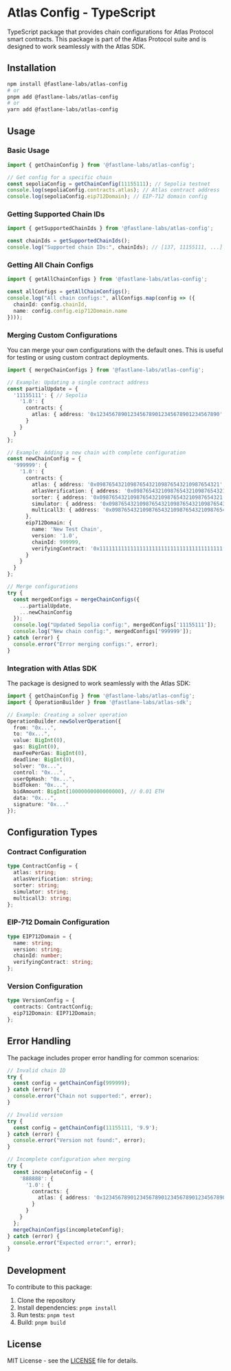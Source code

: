 # Atlas Config - TypeScript

TypeScript package that provides chain configurations for Atlas Protocol smart contracts. This package is part of the Atlas Protocol suite and is designed to work seamlessly with the Atlas SDK.

## Installation

```bash
npm install @fastlane-labs/atlas-config
# or
pnpm add @fastlane-labs/atlas-config
# or
yarn add @fastlane-labs/atlas-config
```

## Usage

### Basic Usage

```typescript
import { getChainConfig } from '@fastlane-labs/atlas-config';

// Get config for a specific chain
const sepoliaConfig = getChainConfig(11155111); // Sepolia testnet
console.log(sepoliaConfig.contracts.atlas); // Atlas contract address
console.log(sepoliaConfig.eip712Domain); // EIP-712 domain config
```

### Getting Supported Chain IDs

```typescript
import { getSupportedChainIds } from '@fastlane-labs/atlas-config';

const chainIds = getSupportedChainIds();
console.log("Supported chain IDs:", chainIds); // [137, 11155111, ...]
```

### Getting All Chain Configs

```typescript
import { getAllChainConfigs } from '@fastlane-labs/atlas-config';

const allConfigs = getAllChainConfigs();
console.log("All chain configs:", allConfigs.map(config => ({
  chainId: config.chainId,
  name: config.config.eip712Domain.name
})));
```

### Merging Custom Configurations

You can merge your own configurations with the default ones. This is useful for testing or using custom contract deployments.

```typescript
import { mergeChainConfigs } from '@fastlane-labs/atlas-config';

// Example: Updating a single contract address
const partialUpdate = {
  '11155111': { // Sepolia
    '1.0': {
      contracts: {
        atlas: { address: '0x1234567890123456789012345678901234567890' }
      }
    }
  }
};

// Example: Adding a new chain with complete configuration
const newChainConfig = {
  '999999': {
    '1.0': {
      contracts: {
        atlas: { address: '0x0987654321098765432109876543210987654321' },
        atlasVerification: { address: '0x0987654321098765432109876543210987654321' },
        sorter: { address: '0x0987654321098765432109876543210987654321' },
        simulator: { address: '0x0987654321098765432109876543210987654321' },
        multicall3: { address: '0x0987654321098765432109876543210987654321' }
      },
      eip712Domain: {
        name: 'New Test Chain',
        version: '1.0',
        chainId: 999999,
        verifyingContract: '0x1111111111111111111111111111111111111111'
      }
    }
  }
};

// Merge configurations
try {
  const mergedConfigs = mergeChainConfigs({
    ...partialUpdate,
    ...newChainConfig
  });
  console.log("Updated Sepolia config:", mergedConfigs['11155111']);
  console.log("New chain config:", mergedConfigs['999999']);
} catch (error) {
  console.error("Error merging configs:", error);
}
```

### Integration with Atlas SDK

The package is designed to work seamlessly with the Atlas SDK:

```typescript
import { getChainConfig } from '@fastlane-labs/atlas-config';
import { OperationBuilder } from '@fastlane-labs/atlas-sdk';

// Example: Creating a solver operation
OperationBuilder.newSolverOperation({
  from: "0x...",
  to: "0x...",
  value: BigInt(0),
  gas: BigInt(0),
  maxFeePerGas: BigInt(0),
  deadline: BigInt(0),
  solver: "0x...",
  control: "0x...",
  userOpHash: "0x...",
  bidToken: "0x...",
  bidAmount: BigInt(10000000000000000), // 0.01 ETH
  data: "0x...",
  signature: "0x..."
});
```

## Configuration Types

### Contract Configuration
```typescript
type ContractConfig = {
  atlas: string;
  atlasVerification: string;
  sorter: string;
  simulator: string;
  multicall3: string;
};
```

### EIP-712 Domain Configuration
```typescript
type EIP712Domain = {
  name: string;
  version: string;
  chainId: number;
  verifyingContract: string;
};
```

### Version Configuration
```typescript
type VersionConfig = {
  contracts: ContractConfig;
  eip712Domain: EIP712Domain;
};
```

## Error Handling

The package includes proper error handling for common scenarios:

```typescript
// Invalid chain ID
try {
  const config = getChainConfig(999999);
} catch (error) {
  console.error("Chain not supported:", error);
}

// Invalid version
try {
  const config = getChainConfig(11155111, '9.9');
} catch (error) {
  console.error("Version not found:", error);
}

// Incomplete configuration when merging
try {
  const incompleteConfig = {
    '888888': {
      '1.0': {
        contracts: {
          atlas: { address: '0x1234567890123456789012345678901234567890' }
        }
      }
    }
  };
  mergeChainConfigs(incompleteConfig);
} catch (error) {
  console.error("Expected error:", error);
}
```

## Development

To contribute to this package:

1. Clone the repository
2. Install dependencies: `pnpm install`
3. Run tests: `pnpm test`
4. Build: `pnpm build`

## License

MIT License - see the [LICENSE](../LICENSE) file for details.

